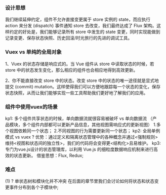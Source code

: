### 设计思想
我们继续延伸约定，组件不允许直接变更属于 store 实例的 state，而应执行 action 来分发 (dispatch) 事件通知 store 去改变，我们最终达成了 Flux 架构。这样约定的好处是，我们能够记录所有 store 中发生的 state 变更，同时实现能做到记录变更、保存状态快照、历史回滚/时光旅行的先进的调试工具。

### Vuex vs 单纯的全局对象
1、Vuex 的状态存储是响应式的。当 Vue 组件从 store 中读取状态的时候，若 store 中的状态发生变化，那么相应的组件也会相应地得到高效更新。

2、你不能直接改变 store 中的状态。改变 store 中的状态的唯一途径就是显式地提交 (commit) mutation。这样使得我们可以方便地跟踪每一个状态的变化，保存状态快照，从而让我们能够实现一些工具帮助我们更好地了解我们的应用。

### 组件中使用vuex的场景
kp1:
多个组件共享状态的时候，单向数据流就很容易被破坏 vs 单向数据流
（产品模块，多个组件内部都可以更新产品信息，其他视图需响应式的更新视图）
 1.多个视图依赖同一个状态；
 2.不同视图的行为需要更新同一个状态；
kp2:
全局单例模式 vs vuex ?
优势：通过定义和隔离状态管理中的各种概念并通过<强制规则>维持<视图和状态间的独立性>，我们的代码将会变得更<结构化>且易维护。
kp3:
专门为vue.js设计的状态管理库，以利用 Vue.js 的细粒度数据响应机制来进行高效的状态更新。
借鉴思想：Flux, Redux;

### 难点
(1) ? 单状态树和模块化并不冲突
在后面的章节里我们会讨论如何将状态和状态变更事件分布到各个子模块中;

